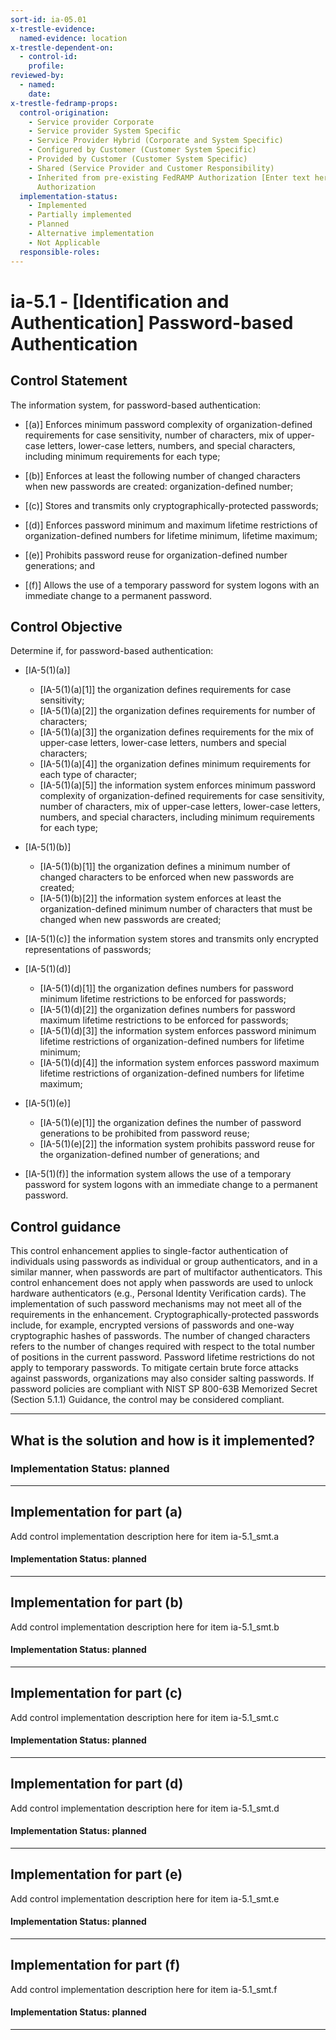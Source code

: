 ```yaml
---
sort-id: ia-05.01
x-trestle-evidence:
  named-evidence: location
x-trestle-dependent-on:
  - control-id:
    profile:
reviewed-by:
  - named:
    date:
x-trestle-fedramp-props:
  control-origination:
    - Service provider Corporate
    - Service provider System Specific
    - Service Provider Hybrid (Corporate and System Specific)
    - Configured by Customer (Customer System Specific)
    - Provided by Customer (Customer System Specific)
    - Shared (Service Provider and Customer Responsibility)
    - Inherited from pre-existing FedRAMP Authorization [Enter text here], Date of
      Authorization
  implementation-status:
    - Implemented
    - Partially implemented
    - Planned
    - Alternative implementation
    - Not Applicable
  responsible-roles:
---
```


# ia-5.1 - \[Identification and Authentication\] Password-based Authentication

## Control Statement

The information system, for password-based authentication:

- \[(a)\] Enforces minimum password complexity of organization-defined requirements for case sensitivity, number of characters, mix of upper-case letters, lower-case letters, numbers, and special characters, including minimum requirements for each type;

- \[(b)\] Enforces at least the following number of changed characters when new passwords are created: organization-defined number;

- \[(c)\] Stores and transmits only cryptographically-protected passwords;

- \[(d)\] Enforces password minimum and maximum lifetime restrictions of organization-defined numbers for lifetime minimum, lifetime maximum;

- \[(e)\] Prohibits password reuse for organization-defined number generations; and

- \[(f)\] Allows the use of a temporary password for system logons with an immediate change to a permanent password.

## Control Objective

Determine if, for password-based authentication:

- \[IA-5(1)(a)\]

  - \[IA-5(1)(a)[1]\] the organization defines requirements for case sensitivity;
  - \[IA-5(1)(a)[2]\] the organization defines requirements for number of characters;
  - \[IA-5(1)(a)[3]\] the organization defines requirements for the mix of upper-case letters, lower-case letters, numbers and special characters;
  - \[IA-5(1)(a)[4]\] the organization defines minimum requirements for each type of character;
  - \[IA-5(1)(a)[5]\] the information system enforces minimum password complexity of organization-defined requirements for case sensitivity, number of characters, mix of upper-case letters, lower-case letters, numbers, and special characters, including minimum requirements for each type;

- \[IA-5(1)(b)\]

  - \[IA-5(1)(b)[1]\] the organization defines a minimum number of changed characters to be enforced when new passwords are created;
  - \[IA-5(1)(b)[2]\] the information system enforces at least the organization-defined minimum number of characters that must be changed when new passwords are created;

- \[IA-5(1)(c)\] the information system stores and transmits only encrypted representations of passwords;

- \[IA-5(1)(d)\]

  - \[IA-5(1)(d)[1]\] the organization defines numbers for password minimum lifetime restrictions to be enforced for passwords;
  - \[IA-5(1)(d)[2]\] the organization defines numbers for password maximum lifetime restrictions to be enforced for passwords;
  - \[IA-5(1)(d)[3]\] the information system enforces password minimum lifetime restrictions of organization-defined numbers for lifetime minimum;
  - \[IA-5(1)(d)[4]\] the information system enforces password maximum lifetime restrictions of organization-defined numbers for lifetime maximum;

- \[IA-5(1)(e)\]

  - \[IA-5(1)(e)[1]\] the organization defines the number of password generations to be prohibited from password reuse;
  - \[IA-5(1)(e)[2]\] the information system prohibits password reuse for the organization-defined number of generations; and

- \[IA-5(1)(f)\] the information system allows the use of a temporary password for system logons with an immediate change to a permanent password.

## Control guidance

This control enhancement applies to single-factor authentication of individuals using passwords as individual or group authenticators, and in a similar manner, when passwords are part of multifactor authenticators. This control enhancement does not apply when passwords are used to unlock hardware authenticators (e.g., Personal Identity Verification cards). The implementation of such password mechanisms may not meet all of the requirements in the enhancement. Cryptographically-protected passwords include, for example, encrypted versions of passwords and one-way cryptographic hashes of passwords. The number of changed characters refers to the number of changes required with respect to the total number of positions in the current password. Password lifetime restrictions do not apply to temporary passwords. To mitigate certain brute force attacks against passwords, organizations may also consider salting passwords.
If password policies are compliant with NIST SP 800-63B Memorized Secret (Section 5.1.1) Guidance, the control may be considered compliant.

______________________________________________________________________

## What is the solution and how is it implemented?

### Implementation Status: planned

______________________________________________________________________

## Implementation for part (a)

Add control implementation description here for item ia-5.1_smt.a

#### Implementation Status: planned

______________________________________________________________________

## Implementation for part (b)

Add control implementation description here for item ia-5.1_smt.b

#### Implementation Status: planned

______________________________________________________________________

## Implementation for part (c)

Add control implementation description here for item ia-5.1_smt.c

#### Implementation Status: planned

______________________________________________________________________

## Implementation for part (d)

Add control implementation description here for item ia-5.1_smt.d

#### Implementation Status: planned

______________________________________________________________________

## Implementation for part (e)

Add control implementation description here for item ia-5.1_smt.e

#### Implementation Status: planned

______________________________________________________________________

## Implementation for part (f)

Add control implementation description here for item ia-5.1_smt.f

#### Implementation Status: planned

______________________________________________________________________
